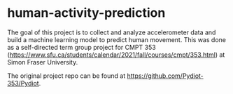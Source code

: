 # human-activity-prediction
The goal of this project is to collect and analyze accelerometer data and build a machine learning model to predict human movement. 
This was done as a self-directed term group project for CMPT 353 (https://www.sfu.ca/students/calendar/2021/fall/courses/cmpt/353.html) at Simon Fraser University.

The original project repo can be found at https://github.com/Pydiot-353/Pydiot.
